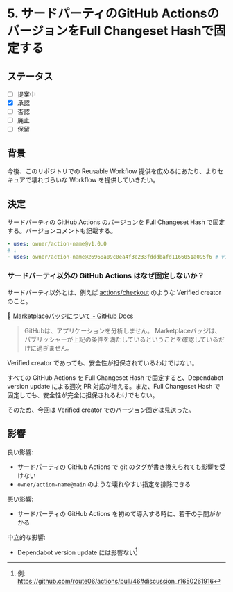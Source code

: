 # 5. サードパーティのGitHub ActionsのバージョンをFull Changeset Hashで固定する

## ステータス

- [ ] 提案中
- [x] 承認
- [ ] 否認
- [ ] 廃止
- [ ] 保留

## 背景

今後、このリポジトリでの Reusable Workflow 提供を広めるにあたり、よりセキュアで壊れづらいな Workflow を提供していきたい。

## 決定

サードパーティの GitHub Actions のバージョンを Full Changeset Hash で固定する。バージョンコメントも記載する。

```yaml
- uses: owner/action-name@v1.0.0
# ↓
- uses: owner/action-name@26968a09c0ea4f3e233fdddbafd1166051a095f6 # v1.0.0
```

### サードパーティ以外の GitHub Actions はなぜ固定しないか？

サードパーティ以外とは、例えば [actions/checkout](https://github.com/marketplace/actions/checkout) のような Verified creator のこと。

🔗 [Marketplaceバッジについて \- GitHub Docs](https://docs.github.com/ja/apps/github-marketplace/github-marketplace-overview/about-marketplace-badges)

> GitHubは、アプリケーションを分析しません。 Marketplaceバッジは、パブリッシャーが上記の条件を満たしているということを確認しているだけに過ぎません。

Verified creator であっても、安全性が担保されているわけではない。

すべての GitHub Actions を Full Changeset Hash で固定すると、Dependabot version update による週次 PR 対応が増える。また、Full Changeset Hash で固定しても、安全性が完全に担保されるわけでもない。

そのため、今回は Verified creator でのバージョン固定は見送った。

## 影響

良い影響:

* サードパーティの GitHub Actions で git のタグが書き換えられても影響を受けない
* `owner/action-name@main` のような壊れやすい指定を排除できる

悪い影響:

* サードパーティの GitHub Actions を初めて導入する時に、若干の手間がかかる

中立的な影響:

* Dependabot version update には影響ない[^1]

[^1]: 例: https://github.com/route06/actions/pull/46#discussion_r1650261916
